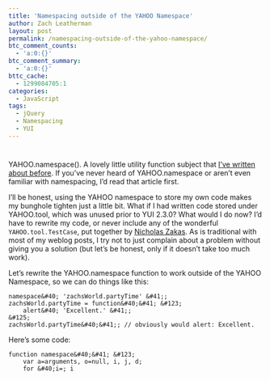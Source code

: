 ```yaml
---
title: 'Namespacing outside of the YAHOO Namespace'
author: Zach Leatherman
layout: post
permalink: /namespacing-outside-of-the-yahoo-namespace/
btc_comment_counts:
  - 'a:0:{}'
btc_comment_summary:
  - 'a:0:{}'
bttc_cache:
  - 1299084705:1
categories:
  - JavaScript
tags:
  - jQuery
  - Namespacing
  - YUI
---
```

# 

YAHOO.namespace(). A lovely little utility function subject that [I’ve written about before][1]. If you’ve never heard of YAHOO.namespace or aren’t even familiar with namespacing, I’d read that article first.

 [1]: http://www.zachleat.com/web/2007/08/09/yui-code-review-yahoonamespace/

I’ll be honest, using the YAHOO namespace to store my own code makes my bunghole tighten just a little bit. What if I had written code stored under YAHOO.tool, which was unused prior to YUI 2.3.0? What would I do now? I’d have to rewrite my code, or never include any of the wonderful `YAHOO.tool.TestCase`, put together by [Nicholas Zakas][2]. As is traditional with most of my weblog posts, I try not to just complain about a problem without giving you a solution (but let’s be honest, only if it doesn’t take too much work).

 [2]: http://www.nczonline.net/

Let’s rewrite the YAHOO.namespace function to work outside of the YAHOO Namespace, so we can do things like this:

    namespace&#40; 'zachsWorld.partyTime' &#41;;
    zachsWorld.partyTime = function&#40;&#41; &#123;
    	alert&#40; 'Excellent.' &#41;;
    &#125;
    zachsWorld.partyTime&#40;&#41;; // obviously would alert: Excellent.

Here’s some code:

    function namespace&#40;&#41; &#123;
        var a=arguments, o=null, i, j, d;
        for &#40;i=; i